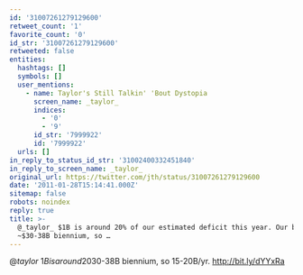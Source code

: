 ```yaml
---
id: '31007261279129600'
retweet_count: '1'
favorite_count: '0'
id_str: '31007261279129600'
retweeted: false
entities:
  hashtags: []
  symbols: []
  user_mentions:
    - name: Taylor's Still Talkin' 'Bout Dystopia
      screen_name: _taylor_
      indices:
        - '0'
        - '9'
      id_str: '7999922'
      id: '7999922'
  urls: []
in_reply_to_status_id_str: '31002400332451840'
in_reply_to_screen_name: _taylor_
original_url: https://twitter.com/jth/status/31007261279129600
date: '2011-01-28T15:14:41.000Z'
sitemap: false
robots: noindex
reply: true
title: >-
  @_taylor_ $1B is around 20% of our estimated deficit this year. Our budget is
  ~$30-38B biennium, so …
---
```


@_taylor_ $1B is around 20% of our estimated deficit this year. Our budget is ~$30-38B biennium, so 15-20B/yr. http://bit.ly/dYYxRa